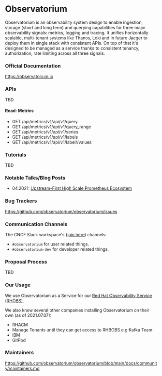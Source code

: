 # Observatorium

Observatorium is an observability system design to enable ingestion, storage (short and long term) and querying capabilities for three major observability signals: metrics, logging and tracing. It unifies horizontally scalable, multi-tenant systems like Thanos, Loki and in future Jaeger to deploy them in single stack with consistent APIs. On top of that it's designed to be managed as a service thanks to consistent tenancy, authorization, rate limiting across all three signals.

### Official Documentation

https://observatorium.io

### APIs

TBD

#### Read: Metrics

* GET /api/metrics/v1/api/v1/query
* GET /api/metrics/v1/api/v1/query_range
* GET /api/metrics/v1/api/v1/series
* GET /api/metrics/v1/api/v1/labels
* GET /api/metrics/v1/api/v1/label/<name>/values

### Tutorials

TBD

### Notable Talks/Blog Posts

* 04.2021: [Upstream-First High Scale Prometheus Ecosystem](https://www.youtube.com/watch?v=r0fRFH_921E&list=PLj6h78yzYM2PZb0QuIkm6ZY-xTuNA5zRO&index=6)

### Bug Trackers

https://github.com/observatorium/observatorium/issues

### Communication Channels

The CNCF Slack workspace's ([join here](https://cloud-native.slack.com/messages/CHY2THYUU)) channels:

* `#observatorium` for user related things.
* `#observatorium-dev` for developer related things.

### Proposal Process

TBD

### Our Usage

We use Observatorium as a Service for our [Red Hat Observability Service (RHOBS)](RHOBS/README.md).

We also know several other companies installing Observatorium on their own (as of 2021.07.07):

* RHACM
* Manage Tenants until they can get access to RHBOBS e.g Kafka Team
* IBM
* GitPod

### Maintainers

https://github.com/observatorium/observatorium/blob/main/docs/community/maintainers.md
